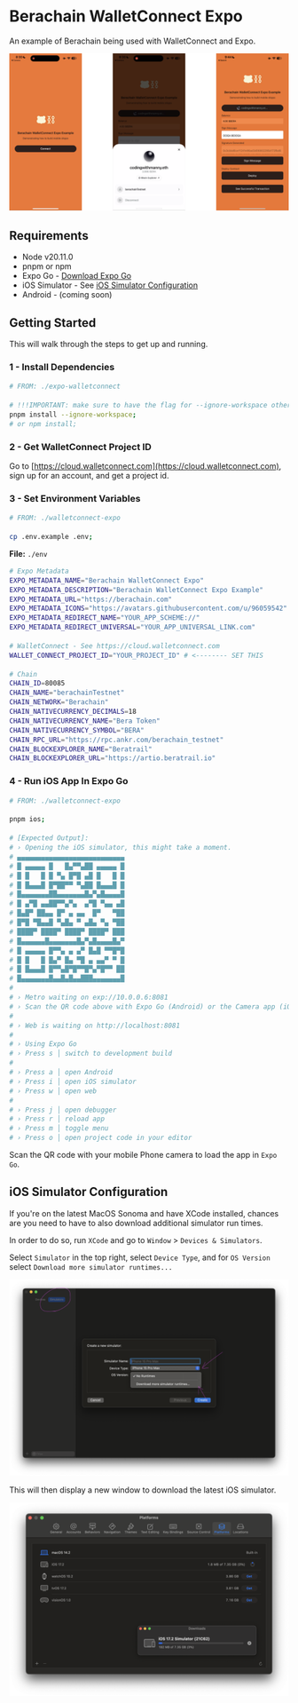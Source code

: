 # Berachain WalletConnect Expo

An example of Berachain being used with WalletConnect and Expo.

![Berachain WalletConnect Expo React Native](./README/berachain-walletconnect-expo.png)

## Requirements

- Node v20.11.0
- pnpm or npm
- Expo Go - [Download Expo Go](https://expo.dev/expo-go)
- iOS Simulator - See [iOS Simulator Configuration](#ios-simulator-configuration)
- Android - (coming soon)

## Getting Started

This will walk through the steps to get up and running.

### 1 - Install Dependencies

```bash
# FROM: ./expo-walletconnect

# !!!IMPORTANT: make sure to have the flag for --ignore-workspace otherwise this will NOT WORK
pnpm install --ignore-workspace;
# or npm install;
```

### 2 - Get WalletConnect Project ID

Go to [https://cloud.walletconnect.com](https://cloud.walletconnect.com), sign up for an account, and get a project id.

### 3 - Set Environment Variables

```bash
# FROM: ./walletconnect-expo

cp .env.example .env;
```

**File:** `./env`

```bash
# Expo Metadata
EXPO_METADATA_NAME="Berachain WalletConnect Expo"
EXPO_METADATA_DESCRIPTION="Berachain WalletConnect Expo Example"
EXPO_METADATA_URL="https://berachain.com"
EXPO_METADATA_ICONS="https://avatars.githubusercontent.com/u/96059542"
EXPO_METADATA_REDIRECT_NAME="YOUR_APP_SCHEME://"
EXPO_METADATA_REDIRECT_UNIVERSAL="YOUR_APP_UNIVERSAL_LINK.com"

# WalletConnect - See https://cloud.walletconnect.com
WALLET_CONNECT_PROJECT_ID="YOUR_PROJECT_ID" # <-------- SET THIS

# Chain
CHAIN_ID=80085
CHAIN_NAME="berachainTestnet"
CHAIN_NETWORK="Berachain"
CHAIN_NATIVECURRENCY_DECIMALS=18
CHAIN_NATIVECURRENCY_NAME="Bera Token"
CHAIN_NATIVECURRENCY_SYMBOL="BERA"
CHAIN_RPC_URL="https://rpc.ankr.com/berachain_testnet"
CHAIN_BLOCKEXPLORER_NAME="Beratrail"
CHAIN_BLOCKEXPLORER_URL="https://artio.beratrail.io"
```

### 4 - Run iOS App In Expo Go

```bash
# FROM: ./walletconnect-expo

pnpm ios;

# [Expected Output]:
# › Opening the iOS simulator, this might take a moment.
# ▄▄▄▄▄▄▄▄▄▄▄▄▄▄▄▄▄▄▄▄▄▄▄▄▄▄▄
# █ ▄▄▄▄▄ █   █▄▀▀▄██ ▄▄▄▄▄ █
# █ █   █ █ ▀▄ █▀█ ▄█ █   █ █
# █ █▄▄▄█ █▀██▀▀ ▀▄██ █▄▄▄█ █
# █▄▄▄▄▄▄▄██▄▄▄▄▄▄▄█▄▀▄█▄▄▄▄█
# █ ▄▀█ ▄▄██▀▀▄▀▄  ▄▀█ ▀▄▄ ▄█
# █▄█▀ ██▄▄ █▀ ▄ ▄▄  █▀   ▀██
# █▀█ ▀█▄▄█ ▀▄█▄ ▀ ▄█▄ ▀▄ ▀██
# ████▀ ████▀ ████▀ ████▀ ███
# █▄▄▄▄▄▄█▄▄▄▄▄▄▄█▄▀▄█▄▄▄▄█▄▀
# █ ▄▄▄▄▄ █▀▀▄ ▄ ▄▀ █▄█ ▀▀█▀█
# █ █   █ █▄▀ █▄ ▀█ ▄ ▄▄▀ ▀ █
# █ █▄▄▄█ █▀▀▄█▀█▀▀█▀▄▀█▀▀ ██
# █▄▄▄▄▄▄▄█▄▄█▄█▄▄███▄▄▄▄▄▄▄█
# 
# › Metro waiting on exp://10.0.0.6:8081
# › Scan the QR code above with Expo Go (Android) or the Camera app (iOS)
# 
# › Web is waiting on http://localhost:8081
# 
# › Using Expo Go
# › Press s │ switch to development build
# 
# › Press a │ open Android
# › Press i │ open iOS simulator
# › Press w │ open web
# 
# › Press j │ open debugger
# › Press r │ reload app
# › Press m │ toggle menu
# › Press o │ open project code in your editor
```

Scan the QR code with your mobile Phone camera to load the app in `Expo Go`.

## iOS Simulator Configuration

If you're on the latest MacOS Sonoma and have XCode installed, chances are you need to have to also download additional simulator run times.

In order to do so, run `XCode` and go to `Window` > `Devices & Simulators`.

Select `Simulator` in the top right, select `Device Type`, and for `OS Version` select `Download more simulator runtimes...`

![XCode Devices & Simulators](./README/xcode-devices-simulators.png)

This will then display a new window to download the latest iOS simulator.

![XCode Platforms Download](./README/xcode-platforms-download-ios.png)
